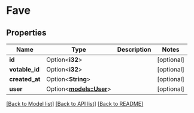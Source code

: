 # Fave

## Properties

Name | Type | Description | Notes
------------ | ------------- | ------------- | -------------
**id** | Option<**i32**> |  | [optional]
**votable_id** | Option<**i32**> |  | [optional]
**created_at** | Option<**String**> |  | [optional]
**user** | Option<[**models::User**](User.md)> |  | [optional]

[[Back to Model list]](../README.md#documentation-for-models) [[Back to API list]](../README.md#documentation-for-api-endpoints) [[Back to README]](../README.md)


